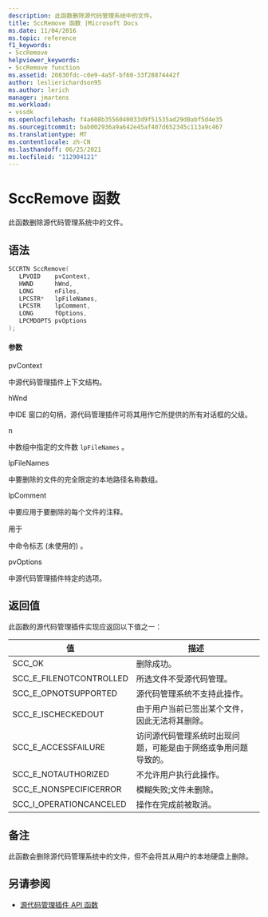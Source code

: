 ```yaml
---
description: 此函数删除源代码管理系统中的文件。
title: SccRemove 函数 |Microsoft Docs
ms.date: 11/04/2016
ms.topic: reference
f1_keywords:
- SccRemove
helpviewer_keywords:
- SccRemove function
ms.assetid: 20830fdc-c0e9-4a5f-bf60-33f28874442f
author: leslierichardson95
ms.author: lerich
manager: jmartens
ms.workload:
- vssdk
ms.openlocfilehash: f4a608b3556040033d9f51535ad29d0abf5d4e35
ms.sourcegitcommit: bab002936a9a642e45af407d652345c113a9c467
ms.translationtype: MT
ms.contentlocale: zh-CN
ms.lasthandoff: 06/25/2021
ms.locfileid: "112904121"
---
```

# <a name="sccremove-function"></a>SccRemove 函数
此函数删除源代码管理系统中的文件。

## <a name="syntax"></a>语法

```cpp
SCCRTN SccRemove(
   LPVOID    pvContext,
   HWND      hWnd,
   LONG      nFiles,
   LPCSTR*   lpFileNames,
   LPCSTR    lpComment,
   LONG      fOptions,
   LPCMDOPTS pvOptions
);
```

#### <a name="parameters"></a>参数
 pvContext

中源代码管理插件上下文结构。

 hWnd

中IDE 窗口的句柄，源代码管理插件可将其用作它所提供的所有对话框的父级。

 n

中数组中指定的文件数 `lpFileNames` 。

 lpFileNames

中要删除的文件的完全限定的本地路径名称数组。

 lpComment

中要应用于要删除的每个文件的注释。

 用于

中命令标志 (未使用的) 。

 pvOptions

中源代码管理插件特定的选项。

## <a name="return-value"></a>返回值
 此函数的源代码管理插件实现应返回以下值之一：

|值|描述|
|-----------|-----------------|
|SCC_OK|删除成功。|
|SCC_E_FILENOTCONTROLLED|所选文件不受源代码管理。|
|SCC_E_OPNOTSUPPORTED|源代码管理系统不支持此操作。|
|SCC_E_ISCHECKEDOUT|由于用户当前已签出某个文件，因此无法将其删除。|
|SCC_E_ACCESSFAILURE|访问源代码管理系统时出现问题，可能是由于网络或争用问题导致的。|
|SCC_E_NOTAUTHORIZED|不允许用户执行此操作。|
|SCC_E_NONSPECIFICERROR|模糊失败;文件未删除。|
|SCC_I_OPERATIONCANCELED|操作在完成前被取消。|

## <a name="remarks"></a>备注
 此函数会删除源代码管理系统中的文件，但不会将其从用户的本地硬盘上删除。

## <a name="see-also"></a>另请参阅
- [源代码管理插件 API 函数](../extensibility/source-control-plug-in-api-functions.md)

